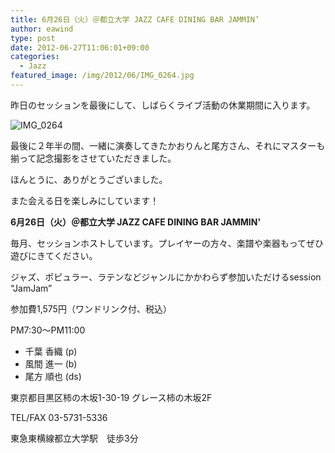 ```yaml
---
title: 6月26日（火）＠都立大学 JAZZ CAFE DINING BAR JAMMIN’
author: eawind
type: post
date: 2012-06-27T11:06:01+09:00
categories:
  - Jazz
featured_image: /img/2012/06/IMG_0264.jpg
---
```

昨日のセッションを最後にして、しばらくライブ活動の休業期間に入ります。

![IMG_0264](/img/2012/06/IMG_0264.jpg)

最後に２年半の間、一緒に演奏してきたかおりんと尾方さん、それにマスターも揃って記念撮影をさせていただきました。

ほんとうに、ありがとうございました。

また会える日を楽しみにしています！

**6月26日（火）＠都立大学 JAZZ CAFE DINING BAR JAMMIN'**

毎月、セッションホストしています。プレイヤーの方々、楽譜や楽器もってぜひ遊びにきてください。

ジャズ、ポピュラー、ラテンなどジャンルにかかわらず参加いただけるsession &#8220;JamJam&#8221;

参加費1,575円（ワンドリンク付、税込）

PM7:30〜PM11:00

- 千葉 香織 (p)
- 風間 進一 (b)
- 尾方 順也 (ds)

東京都目黒区柿の木坂1-30-19 グレース柿の木坂2F

TEL/FAX 03-5731-5336

東急東横線都立大学駅　徒歩3分
